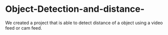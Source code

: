 # Object-Detection-and-distance-
We created a project that is able to detect distance of a object using a video feed or cam feed.
